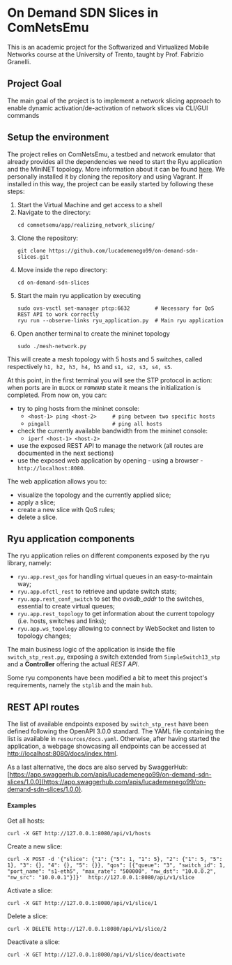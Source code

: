 # On Demand SDN Slices in ComNetsEmu
This is an academic project for the Softwarized and Virtualized Mobile Networks course at the University of Trento, taught by Prof. Fabrizio Granelli.

## Project Goal
The main goal of the project is to implement a network slicing approach to enable dynamic activation/de-activation of network slices via CLI/GUI commands

## Setup the environment
The project relies on ComNetsEmu, a testbed and network emulator that already provides all the dependencies we need to start the Ryu application and the MiniNET topology. More information about it can be found [here](https://git.comnets.net/public-repo/comnetsemu). We personally installed it by cloning the repository and using Vagrant. If installed in this way, the project can be easily started by following these steps:

1. Start the Virtual Machine and get access to a shell
2. Navigate to the directory:
    ```
    cd comnetsemu/app/realizing_network_slicing/
    ```
3. Clone the repository: 
    ```
    git clone https://github.com/lucademenego99/on-demand-sdn-slices.git
    ```
4. Move inside the repo directory: 
    ```
    cd on-demand-sdn-slices
    ```
5. Start the main ryu application by executing
    ```
    sudo ovs-vsctl set-manager ptcp:6632        # Necessary for QoS REST API to work correctly
    ryu run --observe-links ryu_application.py  # Main ryu application
    ```
6. Open another terminal to create the mininet topology
    ```
    sudo ./mesh-network.py
    ```

This will create a mesh topology with 5 hosts and 5 switches, called respectively `h1, h2, h3, h4, h5` and `s1, s2, s3, s4, s5`.

At this point, in the first terminal you will see the STP protocol in action: when ports are in `BLOCK` or `FORWARD` state it means the initialization is completed.
From now on, you can:
- try to ping hosts from the mininet console:
  - `<host-1> ping <host-2>     # ping between two specific hosts`
  - `pingall                    # ping all hosts`
- check the currently available bandwidth from the mininet console:
  - `iperf <host-1> <host-2>`
- use the exposed REST API to manage the network (all routes are documented in the next sections)
- use the exposed web application by opening - using a browser - `http://localhost:8080`.

The web application allows you to:
- visualize the topology and the currently applied slice;
- apply a slice;
- create a new slice with QoS rules;
- delete a slice.


## Ryu application components

The ryu application relies on different components exposed by the ryu library, namely:
- `ryu.app.rest_qos` for handling virtual queues in an easy-to-maintain way;
- `ryu.app.ofctl_rest` to retrieve and update switch stats;
- `ryu.app.rest_conf_switch` to set the *ovsdb_addr* to the switches, essential to create virtual queues;
- `ryu.app.rest_topology` to get information about the current topology (i.e. hosts, switches and links);
- `ryu.app.ws_topology` allowing to connect by WebSocket and listen to topology changes;

The main business logic of the application is inside the file `switch_stp_rest.py`, exposing a switch extended from `SimpleSwitch13_stp` and a **Controller** offering the actual *REST API*.

Some ryu components have been modified a bit to meet this project's requirements, namely the `stplib` and the main `hub`.

## REST API routes
The list of available endpoints exposed by `switch_stp_rest` have been defined following the OpenAPI 3.0.0 standard. The YAML file containing the list is available in `resources/docs.yaml`. Otherwise, after having started the application, a webpage showcasing all endpoints can be accessed at [http://localhost:8080/docs/index.html](http://localhost:8080/docs/index.html).

As a last alternative, the docs are also served by SwaggerHub: [https://app.swaggerhub.com/apis/lucademenego99/on-demand-sdn-slices/1.0.0](https://app.swaggerhub.com/apis/lucademenego99/on-demand-sdn-slices/1.0.0).

#### Examples
Get all hosts:
```
curl -X GET http://127.0.0.1:8080/api/v1/hosts
```

Create a new slice:
```
curl -X POST -d '{"slice": {"1": {"5": 1, "1": 5}, "2": {"1": 5, "5": 1}, "3": {}, "4": {}, "5": {}}, "qos": [{"queue": "3", "switch_id": 1, "port_name": "s1-eth5", "max_rate": "500000", "nw_dst": "10.0.0.2", "nw_src": "10.0.0.1"}]}'  http://127.0.0.1:8080/api/v1/slice
```

Activate a slice:
```
curl -X GET http://127.0.0.1:8080/api/v1/slice/1
```

Delete a slice:
```
curl -X DELETE http://127.0.0.1:8080/api/v1/slice/2
```

Deactivate a slice:
```
curl -X GET http://127.0.0.1:8080/api/v1/slice/deactivate
```
